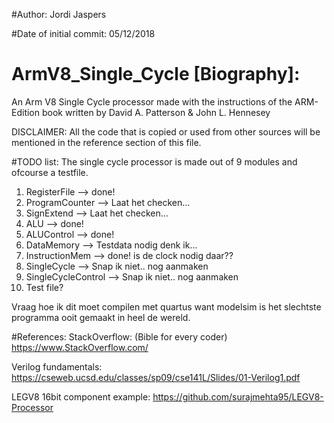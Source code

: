 #Author:
Jordi Jaspers

#Date of initial commit:
05/12/2018

# ArmV8_Single_Cycle [Biography]:
An Arm V8 Single Cycle processor made with the instructions of the ARM-Edition book written by David A. Patterson & John L. Hennesey

DISCLAIMER:
All the code that is copied or used from other sources will be mentioned in the reference section of this file.

#TODO list:
The single cycle processor is made out of 9 modules and ofcourse a testfile.

1.  RegisterFile    	-->     done!
2.  ProgramCounter      -->     Laat het checken...
3.  SignExtend          -->     Laat het checken...
4.  ALU                 -->     done!
5.  ALUControl          -->     done!
6.  DataMemory          -->     Testdata nodig denk ik...
7.  InstructionMem      -->     done! is de clock nodig daar??
8.  SingleCycle         -->     Snap ik niet.. nog aanmaken
9.  SingleCycleControl  -->     Snap ik niet.. nog aanmaken
10. Test file?

Vraag hoe ik dit moet compilen met quartus want modelsim is het slechtste programma ooit gemaakt in heel de wereld.

#References:
StackOverflow:  (Bible for every coder)
https://www.StackOverflow.com/

Verilog fundamentals:
https://cseweb.ucsd.edu/classes/sp09/cse141L/Slides/01-Verilog1.pdf

LEGV8 16bit component example:
https://github.com/surajmehta95/LEGV8-Processor


